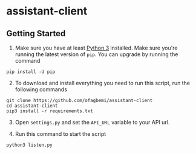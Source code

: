 # assistant-client

## Getting Started
1. Make sure you have at least [Python 3](https://www.python.org/downloads/) installed. Make sure you're running the latest version of `pip`. You can upgrade by running the command
  ```
  pip install -U pip
  ```

2. To download and install everything you need to run this script, run the following commands
  ```
  git clone https://github.com/ofagbemi/assistant-client
  cd assistant-client
  pip3 install -r requirements.txt
  ```

3. Open `settings.py` and set the `API_URL` variable to your API url.

4. Run this command to start the script
  ```
  python3 listen.py
  ```
